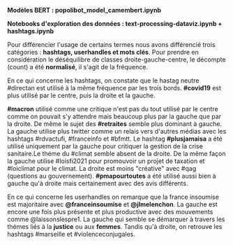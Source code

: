 **Modèles BERT : popolibot_model_camembert.ipynb**

**Notebooks d'exploration des données : text-processing-dataviz.ipynb + hashtags.ipynb**

Pour différencier l'usage de certains termes nous avons différencié trois catégories : **hashtags, userhandles et mots clés**. Pour prendre en considération le déséquilibre de classes droite-gauche-centre, le décompte (count) a été **normalisé**, il s'agit de la fréquence.

En ce qui concerne les hashtags, on constate que le hastag neutre #directan est utilisé à la même fréquence par les trois bords. **#covid19** est plus utilisé par le centre, puis la droite et la gauche.

**#macron** utilisé comme une critique n'est pas du tout utilisé par le centre comme on pouvait s'y attendre mais beaucoup plus par la gauche que par la droite. De même le sujet des **#retraites** semble plus dominant à gauche.
La gauche utilise plus twitter comme un relais vers d'autres médias avec les hashtags #rdvactufi, #franceinfo et #bfmtt. Le hashtag **#plusjamaisa** a été utilisé uniquement par la gauche pour critiquer la gestion de la crise sanitaire.Le théme du #climat semble absent de la droite. De la même façon la gauche utilise #loisfi2021 pour promouvoir un projet de taxation et #loiclimat pour le climat. La droite est moins "créative" avec #qag (questions au gouvernement). **#pmapourtoutes** a été utilisé aussi bien à gauche qu'à droite mais certainement avec des avis différents.

En ce qui concerne les userhandles on remarque que la france insoumise est majoritaire avec **@franceinsoumise** et **@jlmelenchon**. La gauche est encore une fois plus présente et plus productive avec des mouvements comme @laissonslespre1. La gauche qui semble se démarquer à travers les thémes liés à la **justice** ou aux **femmes**. Tandis qu'à droite, on retrouve les hashtags #marseille et #violenceconjugales.
